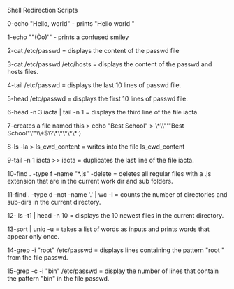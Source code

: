 Shell Redirection Scripts

0-echo "Hello, world" - prints "Hello world "

1-echo "\"(Ôo)'" - prints a confused smiley

2-cat /etc/passwd = displays the content of the passwd file

3-cat /etc/passwd /etc/hosts = displays the content of the passwd and hosts files.

4-tail /etc/passwd = displays the last 10 lines of passwd file.

5-head /etc/passwd = displays the first 10 lines of passwd file.

6-head -n 3 iacta | tail -n 1 = displays the third line of the file iacta.

7-creates a file named this > echo "Best School" > \\\*\\\\"'\"Best School\"\\'"\\\\\*\$\\\?\\\*\\\*\\\*\\\*\\\*\:\)

8-ls -la > ls_cwd_content = writes into the file ls_cwd_content 

9-tail -n 1 iacta >> iacta = duplicates the last line of the file iacta. 

10-find . -type f -name "*.js" -delete = deletes all regular files with a .js extension that are in the current work dir and sub folders.

11-find . -type d -not -name '.' | wc -l  = counts the number of directories and sub-dirs in the current directory.

12- ls -t1 | head -n 10 = displays the 10 newest files in the current directory.

13-sort | uniq -u = takes a list of words as inputs and prints words that appear only once.

14-grep -i "root" /etc/passwd = displays lines containing the pattern "root " from the file passwd.

15-grep -c -i "bin" /etc/passwd = display the number of lines that contain the pattern "bin" in the file passwd.
